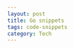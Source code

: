 ```yaml
---
layout: post
title: Go snippets
tags: code-snippets 
category: Tech
---
```


<script src="https://gist.github.com/selimslab/a5e594199b9a346a3c9ec90e769183d5.js"></script>